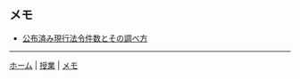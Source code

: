 
## メモ

- [公布済み現行法令件数とその調べ方](primary-and-secondary-legislation)


---

[ホーム](/) | [授業](/courses/) | [メモ](/memo/)
